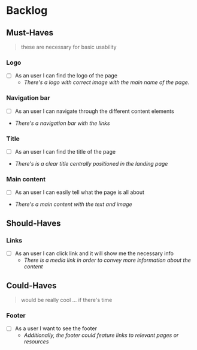 # Backlog

## Must-Haves

> these are necessary for basic usability

### Logo

- [ ] As an user I can find the logo of the page
  - _There's a logo with correct image with the main name of the page._

### Navigation bar

- [ ] As an user I can navigate through the different content elements
- _There's a navigation bar with the links_

### Title

- [ ] As an user I can find the title of the page
- _There's is a clear title centrally positioned in the landing page_

### Main content

- [ ] As an user I can easily tell what the page is all about
- _There's a main content with the text and image_

## Should-Haves

### Links

- [ ] As an user I can click link and it will show me the necessary info
  - _There is a media link in order to convey more information about the
    content_

## Could-Haves

> would be really cool ... if there's time

### Footer

- [ ] As a user I want to see the footer
  - _Additionally, the footer could feature links to relevant pages or
    resources_
